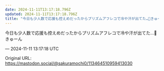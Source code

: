 ```yaml
---
date: 2024-11-11T13:17:18.796Z
updated: 2024-11-11T13:17:18.796Z
title: "今日も少人数で応援も控えめだったからプリズムアフレコで冷や汗が出てた…🥲きゅーん[...]"
---
```


<p>今日も少人数で応援も控えめだったからプリズムアフレコで冷や汗が出てた…🥲きゅーん</p>

&mdash; 2024-11-11 13:17:18 UTC

Original URL: https://mastodon.social/@sakuramochi0/113464510959413030
